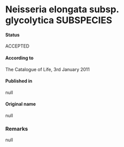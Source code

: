 # Neisseria elongata subsp. glycolytica SUBSPECIES

#### Status
ACCEPTED

#### According to
The Catalogue of Life, 3rd January 2011

#### Published in
null

#### Original name
null

### Remarks
null